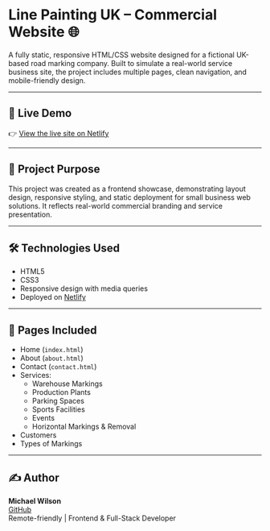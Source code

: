 # Line Painting UK – Commercial Website 🌐

A fully static, responsive HTML/CSS website designed for a fictional UK-based road marking company. Built to simulate a real-world service business site, the project includes multiple pages, clean navigation, and mobile-friendly design.

---

## 🔗 Live Demo

👉 [View the live site on Netlify](https://linepainting-uk.netlify.app)

---

## 💼 Project Purpose

This project was created as a frontend showcase, demonstrating layout design, responsive styling, and static deployment for small business web solutions. It reflects real-world commercial branding and service presentation.

---

## 🛠️ Technologies Used

- HTML5
- CSS3
- Responsive design with media queries
- Deployed on [Netlify](https://www.netlify.com)

---

## 📄 Pages Included

- Home (`index.html`)
- About (`about.html`)
- Contact (`contact.html`)
- Services:
  - Warehouse Markings
  - Production Plants
  - Parking Spaces
  - Sports Facilities
  - Events
  - Horizontal Markings & Removal
- Customers
- Types of Markings

---

## ✍️ Author

**Michael Wilson**  
[GitHub](https://github.com/mwilson35)  
Remote-friendly | Frontend & Full-Stack Developer

